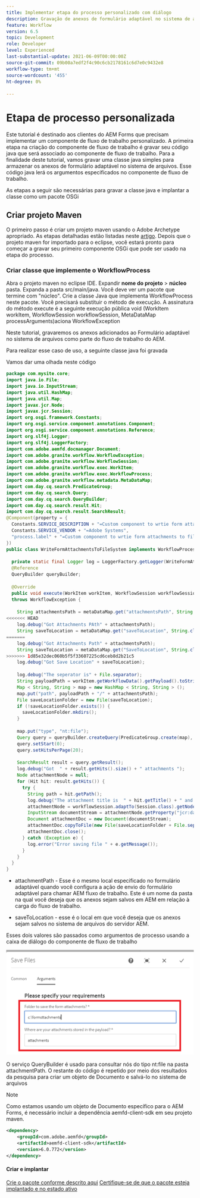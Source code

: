 ```yaml
---
title: Implementar etapa do processo personalizado com diálogo
description: Gravação de anexos de formulário adaptável no sistema de arquivos usando a etapa do processo personalizado
feature: Workflow
version: 6.5
topic: Development
role: Developer
level: Experienced
last-substantial-update: 2021-06-09T00:00:00Z
source-git-commit: 09b00a7edf2f4c90c6cb2178161c6d7e0c9432e8
workflow-type: tm+mt
source-wordcount: '455'
ht-degree: 0%

---
```


# Etapa de processo personalizada

Este tutorial é destinado aos clientes do AEM Forms que precisam implementar um componente de fluxo de trabalho personalizado. A primeira etapa na criação do componente de fluxo de trabalho é gravar seu código java que será associado ao componente de fluxo de trabalho. Para a finalidade deste tutorial, vamos gravar uma classe java simples para armazenar os anexos de formulário adaptável no sistema de arquivos. Esse código java lerá os argumentos especificados no componente de fluxo de trabalho.

As etapas a seguir são necessárias para gravar a classe java e implantar a classe como um pacote OSGi

## Criar projeto Maven

O primeiro passo é criar um projeto maven usando o Adobe Archetype apropriado. As etapas detalhadas estão listadas neste [artigo](https://experienceleague.adobe.com/docs/experience-manager-learn/forms/creating-your-first-osgi-bundle/create-your-first-osgi-bundle.html). Depois que o projeto maven for importado para o eclipse, você estará pronto para começar a gravar seu primeiro componente OSGi que pode ser usado na etapa do processo.


### Criar classe que implemente o WorkflowProcess

Abra o projeto maven no eclipse IDE. Expandir **nome do projeto** > **núcleo** pasta. Expanda a pasta src/main/java. Você deve ver um pacote que termine com &quot;núcleo&quot;. Crie a classe Java que implementa WorkflowProcess neste pacote. Você precisará substituir o método de execução. A assinatura do método execute é a seguinte execução pública void (WorkItem workItem, WorkflowSession workflowSession, MetaDataMap processArguments)aciona WorkflowException

Neste tutorial, gravaremos os anexos adicionados ao Formulário adaptável no sistema de arquivos como parte do fluxo de trabalho do AEM.

Para realizar esse caso de uso, a seguinte classe java foi gravada

Vamos dar uma olhada neste código

```java
package com.mysite.core;
import java.io.File;
import java.io.InputStream;
import java.util.HashMap;
import java.util.Map;
import javax.jcr.Node;
import javax.jcr.Session;
import org.osgi.framework.Constants;
import org.osgi.service.component.annotations.Component;
import org.osgi.service.component.annotations.Reference;
import org.slf4j.Logger;
import org.slf4j.LoggerFactory;
import com.adobe.aemfd.docmanager.Document;
import com.adobe.granite.workflow.WorkflowException;
import com.adobe.granite.workflow.WorkflowSession;
import com.adobe.granite.workflow.exec.WorkItem;
import com.adobe.granite.workflow.exec.WorkflowProcess;
import com.adobe.granite.workflow.metadata.MetaDataMap;
import com.day.cq.search.PredicateGroup;
import com.day.cq.search.Query;
import com.day.cq.search.QueryBuilder;
import com.day.cq.search.result.Hit;
import com.day.cq.search.result.SearchResult;
@Component(property = {
  Constants.SERVICE_DESCRIPTION + "=Custom component to wrtie form attachments to file system",
  Constants.SERVICE_VENDOR + "=Adobe Systems",
  "process.label" + "=Custom component to wrtie form attachments to file system"
})
public class WriteFormAttachmentsToFileSystem implements WorkflowProcess {

  private static final Logger log = LoggerFactory.getLogger(WriteFormAttachmentsToFileSystem.class);
  @Reference
  QueryBuilder queryBuilder;

  @Override
  public void execute(WorkItem workItem, WorkflowSession workflowSession, MetaDataMap metaDataMap)
  throws WorkflowException {

    String attachmentsPath = metaDataMap.get("attachmentsPath", String.class);
<<<<<<< HEAD
    log.debug("Got Attachments PAth" + attachmentsPath);
    String saveToLocation = metaDataMap.get("saveToLocation", String.class);
=======
    log.debug("Got Attachments Path" + attachmentsPath);
    String saveToLocation = metaDataMap.get("SaveToLocation", String.class);
>>>>>>> 1d85e32dec060b5f5f33607225cd6ceb8d2b21c5
    log.debug("Got Save Location" + saveToLocation);

    log.debug("The seperator is" + File.separator);
    String payloadPath = workItem.getWorkflowData().getPayload().toString();
    Map < String, String > map = new HashMap < String, String > ();
    map.put("path", payloadPath + "/" + attachmentsPath);
    File saveLocationFolder = new File(saveToLocation);
    if (!saveLocationFolder.exists()) {
      saveLocationFolder.mkdirs();
    }

    map.put("type", "nt:file");
    Query query = queryBuilder.createQuery(PredicateGroup.create(map), workflowSession.adaptTo(Session.class));
    query.setStart(0);
    query.setHitsPerPage(20);

    SearchResult result = query.getResult();
    log.debug("Got  " + result.getHits().size() + " attachments ");
    Node attachmentNode = null;
    for (Hit hit: result.getHits()) {
      try {
        String path = hit.getPath();
        log.debug("The attachment title is  " + hit.getTitle() + " and the attachment path is  " + path);
        attachmentNode = workflowSession.adaptTo(Session.class).getNode(path + "/jcr:content");
        InputStream documentStream = attachmentNode.getProperty("jcr:data").getBinary().getStream();
        Document attachmentDoc = new Document(documentStream);
        attachmentDoc.copyToFile(new File(saveLocationFolder + File.separator + hit.getTitle()));
        attachmentDoc.close();
      } catch (Exception e) {
        log.error("Error saving file " + e.getMessage());
      }
    }
  }
}
```


* attachmentPath - Esse é o mesmo local especificado no formulário adaptável quando você configura a ação de envio do formulário adaptável para chamar AEM fluxo de trabalho. Este é um nome da pasta na qual você deseja que os anexos sejam salvos em AEM em relação à carga do fluxo de trabalho.

* saveToLocation - esse é o local em que você deseja que os anexos sejam salvos no sistema de arquivos do servidor AEM.

Esses dois valores são passados como argumentos de processo usando a caixa de diálogo do componente de fluxo de trabalho

![ProcessStep](assets/custom-workflow-component.png)

O serviço QueryBuilder é usado para consultar nós do tipo nt:file na pasta attachmentPath. O restante do código é repetido por meio dos resultados da pesquisa para criar um objeto de Documento e salvá-lo no sistema de arquivos


>[!NOTE]
>
>Como estamos usando um objeto de Documento específico para o AEM Forms, é necessário incluir a dependência aemfd-client-sdk em seu projeto maven.

```xml
<dependency>
    <groupId>com.adobe.aemfd</groupId>
    <artifactId>aemfd-client-sdk</artifactId>
    <version>6.0.772</version>
</dependency>
```

#### Criar e implantar

[Crie o pacote conforme descrito aqui](https://experienceleague.adobe.com/docs/experience-manager-learn/forms/creating-your-first-osgi-bundle/create-your-first-osgi-bundle.html)
[Certifique-se de que o pacote esteja implantado e no estado ativo](http://localhost:4502/system/console/bundles)

